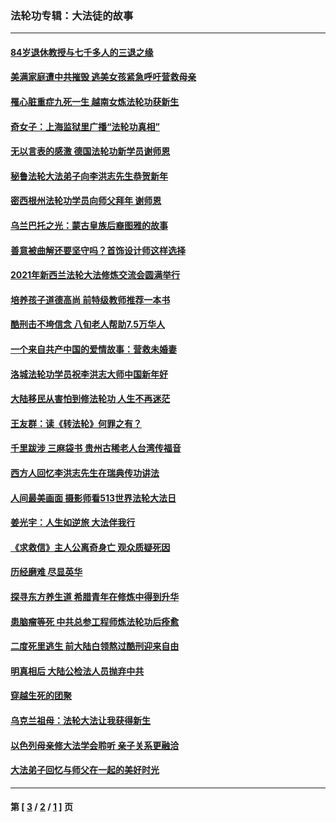 ### 法轮功专辑：大法徒的故事
---
#### [84岁退休教授与七千多人的三退之缘](../../pages/nf1147481/n13796650.md?08210430) 
#### [美满家庭遭中共摧毁 逃美女孩紧急呼吁营救母亲](../../pages/nf1147481/n13792859.md?08210430) 
#### [罹心脏重症九死一生 越南女炼法轮功获新生](../../pages/nf1147481/n13732766.md?08210430) 
#### [奇女子：上海监狱里广播“法轮功真相”](../../pages/nf1147481/n13726443.md?08210430) 
#### [无以言表的感激 德国法轮功新学员谢师恩](../../pages/nf1147481/n13543790.md?08210430) 
#### [秘鲁法轮大法弟子向李洪志先生恭贺新年](../../pages/nf1147481/n13540182.md?08210430) 
#### [密西根州法轮功学员向师父拜年 谢师恩](../../pages/nf1147481/n13538183.md?08210430) 
#### [乌兰巴托之光：蒙古皇族后裔图雅的故事](../../pages/nf1147481/n13155759.md?08210430) 
#### [善意被曲解还要坚守吗？首饰设计师这样选择](../../pages/nf1147481/n13077575.md?08210430) 
#### [2021年新西兰法轮大法修炼交流会圆满举行](../../pages/nf1147481/n13033149.md?08210430) 
#### [培养孩子道德高尚 前特级教师推荐一本书](../../pages/nf1147481/n12938640.md?08210430) 
#### [酷刑击不垮信念 八旬老人帮助7.5万华人](../../pages/nf1147481/n12880712.md?08210430) 
#### [一个来自共产中国的爱情故事：营救未婚妻](../../pages/nf1147481/n12778386.md?08210430) 
#### [洛城法轮功学员祝李洪志大师中国新年好](../../pages/nf1147481/n12724685.md?08210430) 
#### [大陆移民从害怕到修法轮功 人生不再迷茫](../../pages/nf1147481/n12414325.md?08210430) 
#### [王友群：读《转法轮》何罪之有？](../../pages/nf1147481/n12408647.md?08210430) 
#### [千里跋涉 三麻袋书 贵州古稀老人台湾传福音](../../pages/nf1147481/n12198750.md?08210430) 
#### [西方人回忆李洪志先生在瑞典传功讲法](../../pages/nf1147481/n12099607.md?08210430) 
#### [人间最美画面 摄影师看513世界法轮大法日](../../pages/nf1147481/n12094118.md?08210430) 
#### [姜光宇：人生如逆旅 大法伴我行](../../pages/nf1147481/n12088664.md?08210430) 
#### [《求救信》主人公离奇身亡 观众质疑死因](../../pages/nf1147481/n11845215.md?08210430) 
#### [历经磨难 尽显英华](../../pages/nf1147481/n11723297.md?08210430) 
#### [探寻东方养生道 希腊青年在修炼中得到升华](../../pages/nf1147481/n11494502.md?08210430) 
#### [患脑瘤等死 中共总参工程师炼法轮功后痊愈](../../pages/nf1147481/n11466682.md?08210430) 
#### [二度死里逃生 前大陆白领熬过酷刑迎来自由](../../pages/nf1147481/n11368594.md?08210430) 
#### [明真相后 大陆公检法人员抛弃中共](../../pages/nf1147481/n11358618.md?08210430) 
#### [穿越生死的团聚](../../pages/nf1147481/n11258922.md?08210430) 
#### [乌克兰祖母：法轮大法让我获得新生](../../pages/nf1147481/n11269457.md?08210430) 
#### [以色列母亲修大法学会聆听 亲子关系更融洽](../../pages/nf1147481/n11268195.md?08210430) 
#### [大法弟子回忆与师父在一起的美好时光](../../pages/nf1147481/n11267759.md?08210430) 

---
#### 第 [ [3](./3.md?08210430) / [2](./2.md?08210430) / [1](./1.md?08210430) ] 页
